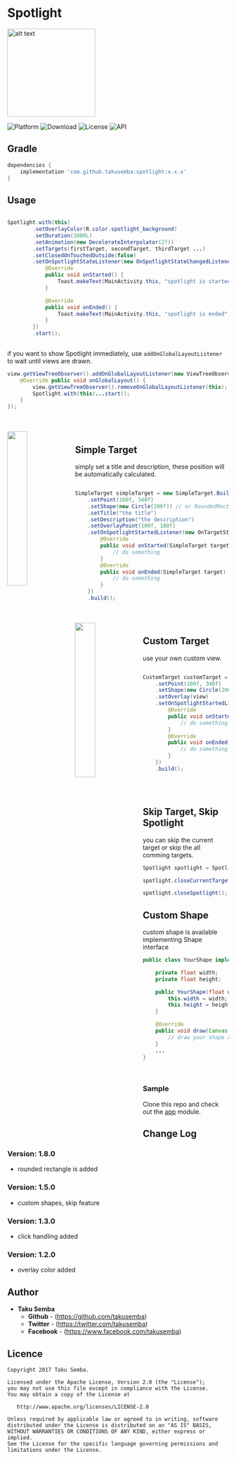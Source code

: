 # Spotlight

<img src="https://github.com/TakuSemba/Spotlight/blob/master/arts/logo_yello.png" alt="alt text" style="width:200;height:200">

![Platform](http://img.shields.io/badge/platform-android-green.svg?style=flat)
![Download](https://api.bintray.com/packages/takusemba/maven/spotlight/images/download.svg)
![License](https://img.shields.io/badge/License-Apache%202.0-blue.svg)
![API](https://img.shields.io/badge/API-14%2B-brightgreen.svg?style=flat)

## Gradle

```groovy
dependencies {
    implementation 'com.github.takusemba:spotlight:x.x.x'
}
```


## Usage

```java

Spotlight.with(this)
        .setOverlayColor(R.color.spotlight_background)
        .setDuration(1000L)
        .setAnimation(new DecelerateInterpolator(2f))
        .setTargets(firstTarget, secondTarget, thirdTarget ...)
        .setClosedOnTouchedOutside(false)
        .setOnSpotlightStateListener(new OnSpotlightStateChangedListener() {
            @Override
            public void onStarted() {
                Toast.makeText(MainActivity.this, "spotlight is started", Toast.LENGTH_SHORT).show();
            }

            @Override
            public void onEnded() {
                Toast.makeText(MainActivity.this, "spotlight is ended", Toast.LENGTH_SHORT).show();
            }
        })
        .start();
                        
```

if you want to show Spotlight immediately, use `addOnGlobalLayoutListener` to wait until views are drawn.

```java
view.getViewTreeObserver().addOnGlobalLayoutListener(new ViewTreeObserver.OnGlobalLayoutListener() {
    @Override public void onGlobalLayout() {
        view.getViewTreeObserver().removeOnGlobalLayoutListener(this);
        Spotlight.with(this)...start();
    }
});
```

<br/>
<br/>

<img src="https://github.com/TakuSemba/Spotlight/blob/master/arts/simpleTarget.gif" align="left" width="30%">

## Simple Target
simply set a title and description, these position will be automatically calculated.

```java

SimpleTarget simpleTarget = new SimpleTarget.Builder(this)
    .setPoint(100f, 340f)
    .setShape(new Circle(200f)) // or RoundedRectangle()
    .setTitle("the title")
    .setDescription("the description")
    .setOverlayPoint(100f, 100f)
    .setOnSpotlightStartedListener(new OnTargetStateChangedListener<SimpleTarget>() {
        @Override
        public void onStarted(SimpleTarget target) {
            // do something
        }
        @Override
        public void onEnded(SimpleTarget target) {
            // do something
        }
    })
    .build();

```

<br/>
<br/>

<img src="https://github.com/TakuSemba/Spotlight/blob/master/arts/customTarget.gif" align="left" width="30%">

## Custom Target
use your own custom view.

```java

CustomTarget customTarget = new CustomTarget.Builder(this)
    .setPoint(100f, 340f)
    .setShape(new Circle(200f)) // or RoundedRectangle()
    .setOverlay(view)
    .setOnSpotlightStartedListener(new OnTargetStateChangedListener<CustomTarget>() {
        @Override
        public void onStarted(CustomTarget target) {
            // do something
        }
        @Override
        public void onEnded(CustomTarget target) {
            // do something
        }
    })
    .build();

```


<br/>
<br/>

## Skip Target, Skip Spotlight

you can skip the current target or skip the all comming targets.

```java
Spotlight spotlight = Spotlight.with(this)...start();

spotlight.closeCurrentTarget();

spotlight.closeSpotlight();
```

## Custom Shape
custom shape is available implementing Shape interface


```java
public class YourShape implements Shape {

    private float width;
    private float height;

    public YourShape(float width, float height) {
        this.width = width;
        this.height = height;
    }

    @Override
    public void draw(Canvas canvas, PointF point, float value, Paint paint) {
        // draw your shape using canvas.
    }
    ...
}

```

<br/>

### Sample
Clone this repo and check out the [app](https://github.com/TakuSemba/Spotlight/tree/master/app) module.

## Change Log

### Version: 1.8.0

  * rounded rectangle is added
  
### Version: 1.5.0

  * custom shapes, skip feature
  
### Version: 1.3.0

  * click handling added

### Version: 1.2.0

  * overlay color added

## Author

* **Taku Semba**
    * **Github** - (https://github.com/takusemba)
    * **Twitter** - (https://twitter.com/takusemba)
    * **Facebook** - (https://www.facebook.com/takusemba)

## Licence
```
Copyright 2017 Taku Semba.

Licensed under the Apache License, Version 2.0 (the "License");
you may not use this file except in compliance with the License.
You may obtain a copy of the License at

   http://www.apache.org/licenses/LICENSE-2.0

Unless required by applicable law or agreed to in writing, software
distributed under the License is distributed on an "AS IS" BASIS,
WITHOUT WARRANTIES OR CONDITIONS OF ANY KIND, either express or implied.
See the License for the specific language governing permissions and
limitations under the License.
```
